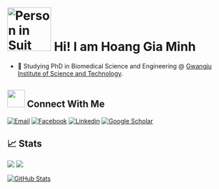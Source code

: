 <h1>
  <img src="https://raw.githubusercontent.com/Tarikul-Islam-Anik/Animated-Fluent-Emojis/master/Emojis/People%20with%20activities/Person%20in%20Suit%20Levitating%20Medium-Light%20Skin%20Tone.png" alt="Person in Suit Levitating Medium-Light Skin Tone" width="100" height="100" />
  Hi! I am Hoang Gia Minh 
</h1>

* 📖 Studying PhD in Biomedical Science and Engineering @ [Gwangju Institute of Science and Technology](https://www.gist.ac.kr/en/). 

## <img height="40" src="https://raw.githubusercontent.com/Tarikul-Islam-Anik/Animated-Fluent-Emojis/master/Emojis/Smilies/See-No-Evil%20Monkey.png"/> Connect With Me
<!-- Contacts -->
[![Email](https://img.shields.io/badge/-Email-red?style=flat-square&logo=gmail&logoColor=white)](giaminh2022@gm.gist.ac.kr)
[![Facebook](https://img.shields.io/badge/Telegram-2CA5E0?style=flat&logo=telegram&logoColor=white&color=229ED9)](https://www.facebook.com/giaminhbk/)
[![Linkedin](https://img.shields.io/badge/-Linkedin-blue?style=flat-square&logo=linkedin)](https://www.linkedin.com/in/minh-hoang-gia/)
[![Google Scholar](https://img.shields.io/badge/Scholar-100000?style=flat&logo=GoogleScholar&logoColor=white&&color=0181FF)](https://scholar.google.com/citations?user=Lo1YsfcAAAAJ)

## &#x1f4c8; Stats
[![](https://www.codewars.com/users/M1troll/badges/micro)](https://www.codewars.com/users/M1troll)
![](https://visitor-badge.glitch.me/badge?page_id=M1troll.M1troll&left_text=Visitors&right_color=%23ff69b4)

<a href="https://github.com/giaminhgist/giaminhgist">
  <img align="center" src="https://github-readme-stats.vercel.app/api?username=giaminhgist&show_icons=true&line_height=27&theme=radical" alt="GitHub Stats"/>
</a>
